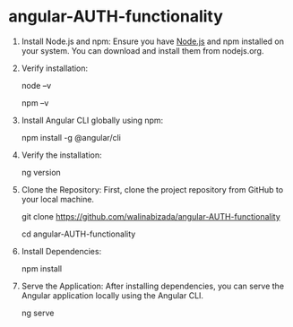 # angular-AUTH-functionality


1.	Install Node.js and npm: Ensure you have [Node.js](https://nodejs.org/en) and npm installed on your system. You can download and install them from nodejs.org.
2.	Verify installation:
   
    node –v
  	 
  	npm –v
 
4.	Install Angular CLI globally using npm:
   
    npm install -g @angular/cli

6.	Verify the installation:
   
    ng version

8.	Clone the Repository:  First, clone the project repository from GitHub to your local machine.
   
    git clone https://github.com/walinabizada/angular-AUTH-functionality
  	 
    cd angular-AUTH-functionality

10.	Install Dependencies:
    
       npm install

12.	Serve the Application: After installing dependencies, you can serve the Angular application locally using the Angular CLI.
    
    ng serve



